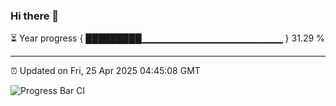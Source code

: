 ### Hi there 👋

⏳ Year progress { █████████▁▁▁▁▁▁▁▁▁▁▁▁▁▁▁▁▁▁▁▁▁ } 31.29 %

---

⏰ Updated on Fri, 25 Apr 2025 04:45:08 GMT

![Progress Bar CI](https://github.com/IshwaranRudhara/GIT-ACTION/workflows/Progress%20Bar%20CI/badge.svg)
